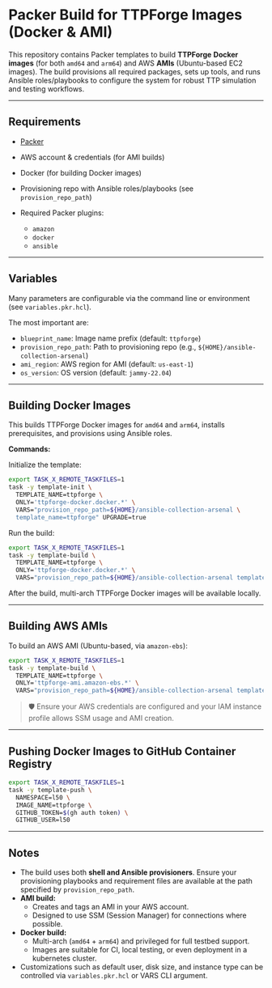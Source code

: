 # Packer Build for TTPForge Images (Docker & AMI)

This repository contains Packer templates to build **TTPForge**
**Docker images** (for both `amd64` and `arm64`) and AWS **AMIs** (Ubuntu-based
EC2 images). The build provisions all required packages, sets up tools, and
runs Ansible roles/playbooks to configure the system for robust TTP simulation
and testing workflows.

---

## Requirements

- [Packer](https://www.packer.io/)
- AWS account & credentials (for AMI builds)
- Docker (for building Docker images)
- Provisioning repo with Ansible roles/playbooks (see `provision_repo_path`)
- Required Packer plugins:

  - `amazon`
  - `docker`
  - `ansible`

---

## Variables

Many parameters are configurable via the command line or environment
(see `variables.pkr.hcl`).

The most important are:

- `blueprint_name`: Image name prefix (default: `ttpforge`)
- `provision_repo_path`: Path to provisioning repo (e.g., `${HOME}/ansible-collection-arsenal`)
- `ami_region`: AWS region for AMI (default: `us-east-1`)
- `os_version`: OS version (default: `jammy-22.04`)

---

## Building Docker Images

This builds TTPForge Docker images for `amd64` and `arm64`, installs
prerequisites, and provisions using Ansible roles.

**Commands:**

Initialize the template:

```bash
export TASK_X_REMOTE_TASKFILES=1
task -y template-init \
  TEMPLATE_NAME=ttpforge \
  ONLY='ttpforge-docker.docker.*' \
  VARS="provision_repo_path=${HOME}/ansible-collection-arsenal \
  template_name=ttpforge" UPGRADE=true
```

Run the build:

```bash
export TASK_X_REMOTE_TASKFILES=1
task -y template-build \
  TEMPLATE_NAME=ttpforge \
  ONLY='ttpforge-docker.docker.*' \
  VARS="provision_repo_path=${HOME}/ansible-collection-arsenal template_name=ttpforge"
```

After the build, multi-arch TTPForge Docker images will be available locally.

---

## Building AWS AMIs

To build an AWS AMI (Ubuntu-based, via `amazon-ebs`):

```bash
export TASK_X_REMOTE_TASKFILES=1
task -y template-build \
  TEMPLATE_NAME=ttpforge \
  ONLY='ttpforge-ami.amazon-ebs.*' \
  VARS="provision_repo_path=${HOME}/ansible-collection-arsenal template_name=ttpforge"
```

> 🛡️ Ensure your AWS credentials are configured and your IAM instance profile
> allows SSM usage and AMI creation.

---

## Pushing Docker Images to GitHub Container Registry

```bash
export TASK_X_REMOTE_TASKFILES=1
task -y template-push \
  NAMESPACE=l50 \
  IMAGE_NAME=ttpforge \
  GITHUB_TOKEN=$(gh auth token) \
  GITHUB_USER=l50
```

---

## Notes

- The build uses both **shell and Ansible provisioners**. Ensure your
  provisioning playbooks and requirement files are available at the path
  specified by `provision_repo_path`.
- **AMI build:**
  - Creates and tags an AMI in your AWS account.
  - Designed to use SSM (Session Manager) for connections where possible.
- **Docker build:**
  - Multi-arch (`amd64` + `arm64`) and privileged for full testbed support.
  - Images are suitable for CI, local testing, or even deployment in a
    kubernetes cluster.
- Customizations such as default user, disk size, and instance type can be
  controlled via `variables.pkr.hcl` or VARS CLI argument.
